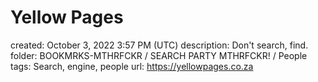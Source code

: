 # Yellow Pages

created: October 3, 2022 3:57 PM (UTC)
description: Don't search, find.
folder: BOOKMRKS-MTHRFCKR / SEARCH PARTY MTHRFCKR! / People
tags: Search, engine, people
url: https://yellowpages.co.za